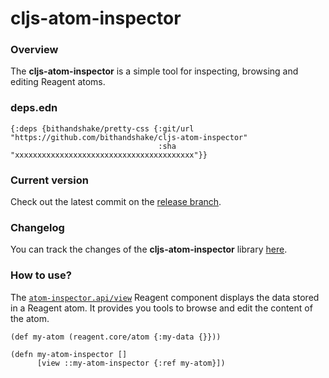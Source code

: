 
# cljs-atom-inspector

### Overview

The <strong>cljs-atom-inspector</strong> is a simple tool for inspecting, browsing
and editing Reagent atoms.

### deps.edn

```
{:deps {bithandshake/pretty-css {:git/url "https://github.com/bithandshake/cljs-atom-inspector"
                                 :sha     "xxxxxxxxxxxxxxxxxxxxxxxxxxxxxxxxxxxxxxxx"}}
```

### Current version

Check out the latest commit on the [release branch](https://github.com/bithandshake/cljs-atom-inspector/tree/release).

### Changelog

You can track the changes of the <strong>cljs-atom-inspector</strong> library [here](CHANGES.md).

### How to use?

The [`atom-inspector.api/view`](documentation/cljs/docs/API.md#view)
Reagent component displays the data stored in a Reagent atom.
It provides you tools to browse and edit the content of the atom.

```
(def my-atom (reagent.core/atom {:my-data {}}))

(defn my-atom-inspector []
      [view ::my-atom-inspector {:ref my-atom}])  
```
